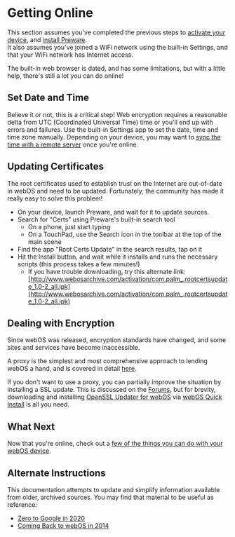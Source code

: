 # Getting Online

This section assumes you've completed the previous steps to [activate your device](activate.md), and [install Preware](appstores.md).<br>
It also assumes you've joined a WiFi network using the built-in Settings, and that your WiFi network has Internet access.

The built-in web browser is dated, and has some limitations, but with a little help, there's still a lot you can do online!

## Set Date and Time

Believe it or not, this is a critical step! Web encryption requires a reasonable delta from UTC (Coordinated Universal Time) time or you'll end up with errors and failures. Use the built-in Settings app to set the date, time and time zone manually. Depending on your device, you may want to [sync the time with a remote server](timesync.md) once you're online.

## Updating Certificates

The root certificates used to establish trust on the Internet are out-of-date in webOS and need to be updated. Fortunately, the community has made it really easy to solve this problem!

* On your device, launch Preware, and wait for it to update sources.
* Search for "Certs" using Preware's built-in search tool
    + On a phone, just start typing
    + On a TouchPad, use the Search icon in the toolbar at the top of the main scene
* Find the app "Root Certs Update" in the search results, tap on it
* Hit the Install button, and wait while it installs and runs the necessary scripts (this process takes a few minutes!)
    + If you have trouble downloading, try this alternate link:<br>
    [http://www.webosarchive.com/activation/com.palm_.rootcertsupdate_1.0-2_all.ipk](http://www.webosarchive.com/activation/com.palm_.rootcertsupdate_1.0-2_all.ipk)

## Dealing with Encryption

Since webOS was released, encryption standards have changed, and some sites and services have become inaccessible.

A proxy is the simplest and most comprehensive approach to lending webOS a hand, and is covered in detail [here](proxysetup.md).

If you don't want to use a proxy, you can partially improve the situation by installing a SSL update. This is discussed on the <a href="https://forums.webosnation.com/palm-pre-2/332581-zero-google-2020-step-step.html" target="_blank">Forums</a>, but for brevity, downloading and installing <a href="http://preware.net/alpha/apps/armv7/org.webosinternals.openssl-updater_0.9.8-6_armv7.ipk" _target="blank">OpenSSL Updater for webOS</a> via [webOS Quick Install](appstores.md) is all you need.

## What Next

Now that you're online, check out a [few of the things you can do with your webOS device](thingstotry.md).

## Alternate Instructions

This documentation attempts to update and simplify information available from older, archived sources. You may find that material to be useful as reference:

* <a href="https://forums.webosnation.com/palm-pre-2/332581-zero-google-2020-step-step.html" target="_blank">Zero to Google in 2020</a>
* <a href="https://pivotce.com/2014/10/21/guide-coming-back-to-webos-in-2014-part-1/" target="_blank">Coming Back to webOS in 2014</a>